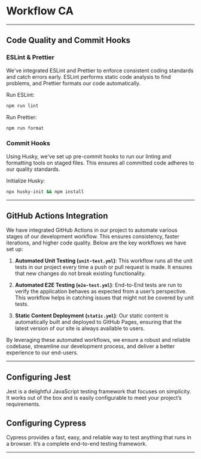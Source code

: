 # Workflow CA

---

## Code Quality and Commit Hooks

### ESLint & Prettier

We've integrated ESLint and Prettier to enforce consistent coding standards and catch errors early. ESLint performs static code analysis to find problems, and Prettier formats our code automatically.

Run ESLint:

```sh
npm run lint
```

Run Prettier:

```sh
npm run format
```

### Commit Hooks

Using Husky, we've set up pre-commit hooks to run our linting and formatting tools on staged files. This ensures all committed code adheres to our quality standards.

Initialize Husky:

```sh
npx husky-init && npm install
```

---

## GitHub Actions Integration

We have integrated GitHub Actions in our project to automate various stages of our development workflow. This ensures consistency, faster iterations, and higher code quality. Below are the key workflows we have set up:

1. **Automated Unit Testing (`unit-test.yml`)**: This workflow runs all the unit tests in our project every time a push or pull request is made. It ensures that new changes do not break existing functionality.

2. **Automated E2E Testing (`e2e-test.yml`)**: End-to-End tests are run to verify the application behaves as expected from a user’s perspective. This workflow helps in catching issues that might not be covered by unit tests.

3. **Static Content Deployment (`static.yml`)**: Our static content is automatically built and deployed to GitHub Pages, ensuring that the latest version of our site is always available to users.

By leveraging these automated workflows, we ensure a robust and reliable codebase, streamline our development process, and deliver a better experience to our end-users.

---

## Configuring Jest

Jest is a delightful JavaScript testing framework that focuses on simplicity. It works out of the box and is easily configurable to meet your project’s requirements.

## Configuring Cypress

Cypress provides a fast, easy, and reliable way to test anything that runs in a browser. It’s a complete end-to-end testing framework.

---
